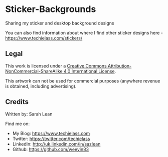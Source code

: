 # Sticker-Backgrounds

Sharing my sticker and desktop background designs

You can also find information about where I find other sticker designs here - https://www.techielass.com/stickers/

## Legal

This work is licensed under a [Creative Commons Attribution-NonCommercial-ShareAlike 4.0 International License](http://creativecommons.org/licenses/by-nc-sa/4.0/).

This artwork can not be used for commercial purposes (anywhere revenue is obtained, including advertising).

## Credits

Written by: Sarah Lean

Find me on:

* My Blog: <https://www.techielass.com>
* Twitter: <https://twitter.com/techielass>
* LinkedIn: <http://uk.linkedin.com/in/sazlean>
* Github: <https://github.com/weeyin83>

